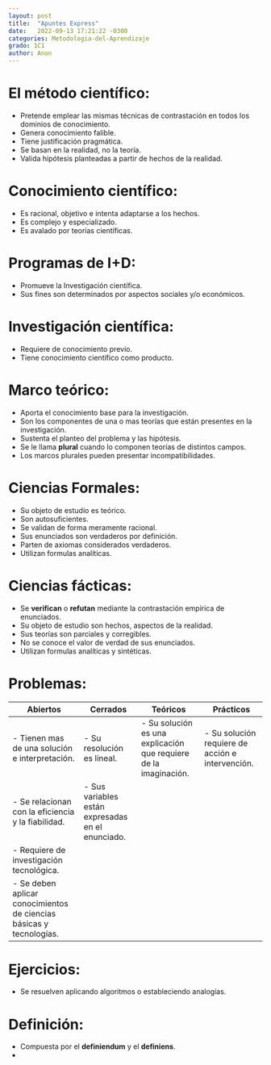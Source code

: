 ```yaml
---
layout: post
title:  "Apuntes Express"
date:   2022-09-13 17:21:22 -0300
categories: Metodologia-del-Aprendizaje
grado: 1C1
author: Anon
---
```


# El método científico:

- Pretende emplear las mismas técnicas de contrastación en todos los dominios de conocimiento.
- Genera conocimiento falible.
- Tiene justificación pragmática.
- Se basan en la realidad, no la teoría.
- Valida hipótesis planteadas a partir de hechos de la realidad.

# Conocimiento científico:

- Es racional, objetivo e intenta adaptarse a los hechos.
- Es complejo y especializado.
- Es avalado por teorías científicas.

# Programas de I+D:

- Promueve la Investigación científica.
- Sus fines son determinados por aspectos sociales y/o económicos.

# Investigación científica:

- Requiere de conocimiento previo.
- Tiene conocimiento científico como producto.

# Marco teórico:

- Aporta el conocimiento base para la investigación.
- Son los componentes de una o mas teorías que están presentes en la investigación.
- Sustenta el planteo del problema y las hipótesis.
- Se le llama **plural** cuando lo componen teorías de distintos campos.
- Los marcos plurales pueden presentar incompatibilidades.

# Ciencias Formales:

- Su objeto de estudio es teórico.
- Son autosuficientes.
- Se validan de forma meramente racional.
- Sus enunciados son verdaderos por definición.
- Parten de axiomas considerados verdaderos.
- Utilizan formulas analíticas.

# Ciencias fácticas:

- Se **verifican** o **refutan** mediante la contrastación empírica de enunciados.
- Su objeto de estudio son hechos, aspectos de la realidad.
- Sus teorías son parciales y corregibles.
- No se conoce el valor de verdad de sus enunciados.
- Utilizan formulas analíticas y sintéticas.

# Problemas:

| Abiertos                                                            | Cerrados                                          | Teóricos                                                         | Prácticos                                        |
|---------------------------------------------------------------------|---------------------------------------------------|------------------------------------------------------------------|--------------------------------------------------|
| - Tienen mas de una solución e interpretación.                      | - Su resolución es lineal.                        | - Su solución es una explicación que requiere de la imaginación. | - Su solución requiere de acción e intervención. |
| - Se relacionan con la eficiencia y la fiabilidad.                  | - Sus variables están expresadas en el enunciado. |                                                                  |                                                  |
| - Requiere de investigación tecnológica.                            |                                                   |                                                                  |                                                  |
| - Se deben aplicar conocimientos de ciencias básicas y tecnologías. |                                                   |                                                                  |                                                  |

# Ejercicios:

- Se resuelven aplicando algoritmos o estableciendo analogías.

# Definición:

- Compuesta por el **definiendum** y el **definiens**.
-
